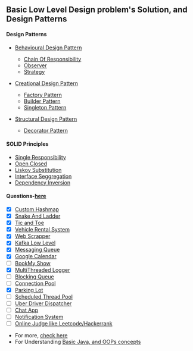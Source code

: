 ## Basic Low Level Design problem's Solution, and Design Patterns

#### Design Patterns
- [Behavioural Design Pattern](./Behavioral_Desing_pattern)
  - [Chain Of Responsibility](./Behavioral_Desing_pattern/ChainOfResponsibility)
  - [Observer](./Behavioral_Desing_pattern/Observer)
  - [Strategy](./Behavioral_Desing_pattern/Strategy)
  
- [Creational Design Pattern](./creational_Desing_pattern)
    - [Factory Pattern](./creational_Desing_pattern/factory)
    - [Builder Pattern](./creational_Desing_pattern/Builder)
    - [Singleton Pattern](./creational_Desing_pattern/Singleton)

- [Structural Design Pattern](./Structural_Desing_pattern)
    - [Decorator Pattern](./Structural_Desing_pattern/Decorator)

#### SOLID Principles
- [Single Responsibility](./SOLID_PRINCIPALS/Single_Responsibility)
- [Open Closed](./SOLID_PRINCIPALS/Open_Closed)
- [Liskov Substitution](./SOLID_PRINCIPALS/Liskov_Substitution)
- [Interface Seggregation](./SOLID_PRINCIPALS/Interface_Seggregation)
- [Dependency Inversion](./SOLID_PRINCIPALS/Dependency_Inversion)


#### Questions-[here](./Questions)
-[x] [Custom Hashmap](./Questions/CustomHashmap)
-[x] [Snake And Ladder](./Questions/SnakeAndLadder)
-[x] [Tic and Toe](./Questions/TicTaeToe)
-[x] [Vehicle Rental System](./Questions/VehicleRentalSystem)
-[x] [Web Scrapper](./Questions/WebScrapper)
-[x] [Kafka Low Level](./Questions/Kafka)
-[x] [Messaging Queue](./Questions/MessageQueue)
-[x] [Google Calendar](./Questions/Google_Calendar)
-[ ] [BookMy Show](./Questions/BookMy_Show)
-[x] [MultiThreaded Logger](./Questions/MultiThreadedLogger)
-[ ] [Blocking Queue](./Questions/BlockingQueue)
-[ ] [Connection Pool](./Questions/ConnectionPool)
-[x] [Parking Lot](./Questions/ParkingLot)
-[ ] [Scheduled Thread Pool](./Questions/Scheduled_ThreadPool)
-[ ] [Uber Driver Dispatcher](./Questions/Uber_Driver_Dispatcher)
-[ ] [Chat App](./Questions/Chat_App)
-[ ] [Notification System](./Questions/Notification_System)
-[ ] [Online Judge like Leetcode/Hackerrank](./Questions/Online_Judge)

* For more, [check here](https://github.com/prasadgujar/low-level-design-primer/blob/master/README.md)
* For Understanding [Basic Java, and OOPs concepts](https://github.com/code123-tech/Basics_Java_With_OOP_Concepts) 


